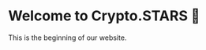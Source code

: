<!DOCTYPE html>
<html lang="en">
<head>
  <meta charset="UTF-8">
  <title>Crypto.STARS</title>
</head>
<body>
  <h1>Welcome to Crypto.STARS 🚀</h1>
  <p>This is the beginning of our website.</p>
</body>
</html>
